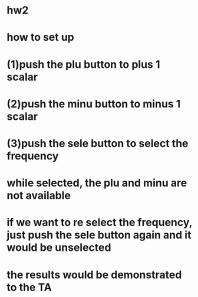 # hw2
# how to set up
# (1)push the plu button to plus 1 scalar
# (2)push the minu button to minus 1 scalar
# (3)push the sele button to select the frequency
# while selected, the plu and minu are not available
# if we want to re select the frequency, just push the sele button again and it would be unselected
# the results would be demonstrated to the TA
